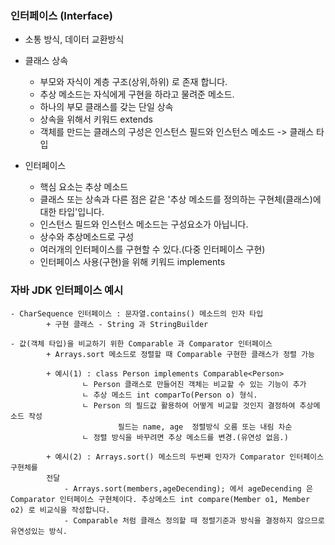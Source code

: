 ### 인터페이스 (Interface)

- 소통 방식, 데이터 교환방식

- 클래스 상속
    + 부모와 자식이 계층 구조(상위,하위) 로 존재 합니다.
    + 추상 메소드는 자식에게 구현을 하라고 물려준 메소드.
    + 하나의 부모 클래스를 갖는 단일 상속
    + 상속을 위해서 키워드 extends
    + 객체를 만드는 클래스의 구성은 인스턴스 필드와 인스턴스 메소드 -> 클래스 타입

- 인터페이스
    + 핵심 요소는 추상 메소드
    + 클래스 또는 상속과 다른 점은 같은 '추상 메소드를 정의하는 구현체(클래스)에 대한 타입'입니다.  
    + 인스턴스 필드와 인스턴스 메소드는 구성요소가 아닙니다.  
    + 상수와 추상메소드로 구성
    + 여러개의 인터페이스를 구현할 수 있다.(다중 인터페이스 구현)
    + 인터페이스 사용(구현)을 위해 키워드 implements

### 자바 JDK 인터페이스 예시

    - CharSequence 인터페이스 : 문자열.contains() 메소드의 인자 타입
            + 구현 클래스 - String 과 StringBuilder

    - 값(객체 타입)을 비교하기 위한 Comparable 과 Comparator 인터페이스
            + Arrays.sort 메소드로 정렬할 때 Comparable 구현한 클래스가 정렬 가능

            + 예시(1) : class Person implements Comparable<Person>
                    ㄴ Person 클래스로 만들어진 객체는 비교할 수 있는 기능이 추가
                    ㄴ 추상 메소드 int comparTo(Person o) 형식.
                    ㄴ Person 의 필드값 활용하여 어떻게 비교할 것인지 결정하여 추상메소드 작성
                            필드는 name, age  정렬방식 오름 또는 내림 차순 
                    ㄴ 정렬 방식을 바꾸려면 추상 메소드를 변경.(유연성 없음.)  

            + 예시(2) : Arrays.sort() 메소드의 두번째 인자가 Comparator 인터페이스 구현체를 
            전달
                - Arrays.sort(members,ageDecending); 에서 ageDecending 은 Comparator 인터페이스 구현체이다. 추상메소드 int compare(Member o1, Member o2) 로 비교식을 작성합니다.
                - Comparable 처럼 클래스 정의할 때 정렬기준과 방식을 결정하지 않으므로 유연성있는 방식.